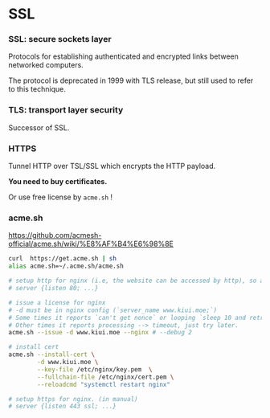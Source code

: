 # SSL



### SSL: secure sockets layer

Protocols for establishing authenticated and encrypted links between networked computers.

The protocol is deprecated in 1999 with TLS release, but still used to refer to this technique.



### TLS: transport layer security

Successor of SSL.



### HTTPS

Tunnel HTTP over TSL/SSL which encrypts the HTTP payload.

**You need to buy certificates.**

Or use free license by `acme.sh`  !



### acme.sh

https://github.com/acmesh-official/acme.sh/wiki/%E8%AF%B4%E6%98%8E

```bash
curl  https://get.acme.sh | sh
alias acme.sh=~/.acme.sh/acme.sh

# setup http for nginx (i.e, the website can be accessed by http), so acme.sh can verify your identity.
# server {listen 80; ...} 

# issue a license for nginx
# -d must be in nginx config (`server_name www.kiui.moe;`)
# Some times it reports `can't get nonce` or looping `sleep 10 and retry`, just re-run the code several times :)
# Other times it reports processing --> timeout, just try later.
acme.sh --issue -d www.kiui.moe --nginx # --debug 2

# install cert
acme.sh --install-cert \
        -d www.kiui.moe \
        --key-file /etc/nginx/key.pem  \
        --fullchain-file /etc/nginx/cert.pem \
        --reloadcmd "systemctl restart nginx"

# setup https for nginx. (in manual)
# server {listen 443 ssl; ...}
```


